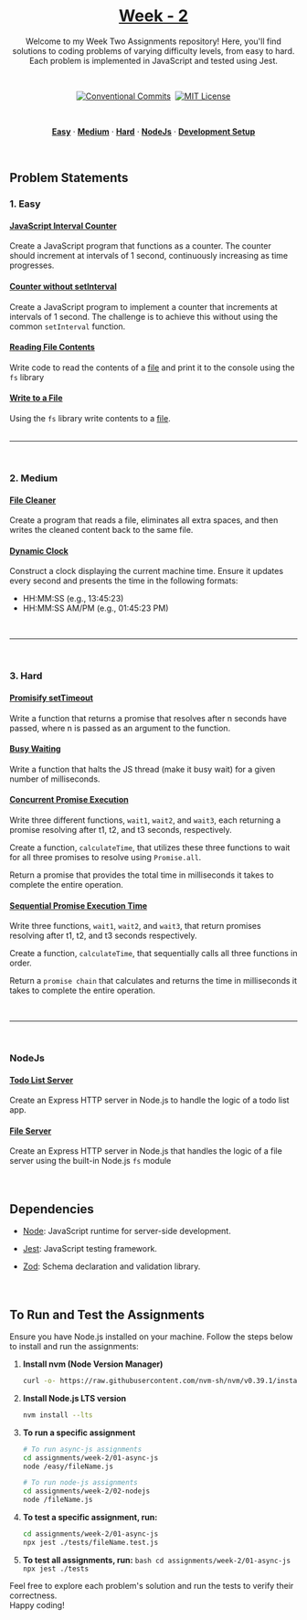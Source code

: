 <a href="./">
  <h1 align="center">Week - 2</h1>
</a>

<p align="center">
  Welcome to my Week Two Assignments repository! Here, you'll find solutions to coding problems of varying difficulty levels, from easy to hard. Each problem is implemented in JavaScript and tested using Jest. 
</p>
<br>

<div align= "center">

[![Conventional Commits](https://img.shields.io/badge/Conventional%20Commits-1.0.0-%23FE5196?logo=conventionalcommits&logoColor=white)](https://conventionalcommits.org)&nbsp; [![MIT License](https://img.shields.io/badge/License-MIT-green.svg)](https://choosealicense.com/licenses/mit/)

</div>
<br>

<p align="center">
  <a href="#1-easy"><strong>Easy</strong></a> ·
  <a href="#2-medium"><strong>Medium</strong></a> ·
  <a href="#3-hard"><strong>Hard</strong></a> ·
  <a href="#3-hard"><strong>NodeJs</strong></a> ·
  <a href="#to-run-and-test-the-assignments"><strong>Development Setup</strong></a>
</p>
</br>

## Problem Statements

### 1. Easy

#### [JavaScript Interval Counter](./01-async-js/easy/1-counter.js)

Create a JavaScript program that functions as a counter. The counter should increment at intervals of 1 second, continuously increasing as time progresses.

#### [Counter without setInterval](./01-async-js/easy/2-counter.js)

Create a JavaScript program to implement a counter that increments at intervals of 1 second. The challenge is to achieve this without using the common `setInterval` function.

#### [Reading File Contents](./01-async-js/easy/3-read-from-file.js)

Write code to read the contents of a [file](./01-async-js/easy/test.txt) and print it to the console using the `fs` library

#### [Write to a File](./01-async-js/easy/4-write-to-file.js)

Using the `fs` library write contents to a [file](./01-async-js/easy/test.txt).
<br></br><hr></br>

### 2. Medium

#### [File Cleaner](./01-async-js/medium/1-file-cleaner.js)

Create a program that reads a file, eliminates all extra spaces, and then writes the cleaned content back to the same file.

#### [Dynamic Clock](./01-async-js/medium/2-clock.js)

Construct a clock displaying the current machine time. Ensure it updates every second and presents the time in the following formats:

- HH:MM:SS (e.g., 13:45:23)
- HH:MM:SS AM/PM (e.g., 01:45:23 PM)

<br><hr><br>

### 3. Hard

#### [Promisify setTimeout](./01-async-js/hard/1-promisify-setTimeout.js)

Write a function that returns a promise that resolves after n seconds have passed, where n is passed as an argument to the function.

#### [Busy Waiting](./01-async-js/hard/2-sleep-completely.js)

Write a function that halts the JS thread (make it busy wait) for a given number of milliseconds.

#### [Concurrent Promise Execution](./01-async-js/hard/3-promise-all.js)

Write three different functions, `wait1`, `wait2`, and `wait3`, each returning a promise resolving after t1, t2, and t3 seconds, respectively.

Create a function, `calculateTime`, that utilizes these three functions to wait for all three promises to resolve using `Promise.all`.

Return a promise that provides the total time in milliseconds it takes to complete the entire operation.

#### [Sequential Promise Execution Time](./01-async-js/hard/4-promise-chain.js)

Write three functions, `wait1`, `wait2`, and `wait3`, that return promises resolving after t1, t2, and t3 seconds respectively.

Create a function, `calculateTime`, that sequentially calls all three functions in order.

Return a `promise chain` that calculates and returns the time in milliseconds it takes to complete the entire operation.

<br><hr><br>

### NodeJs

#### [Todo List Server](./02-nodejs/1-todoServer.js)

Create an Express HTTP server in Node.js to handle the logic of a todo list app.

#### [File Server](./02-nodejs/2-fileServer.js)

Create an Express HTTP server in Node.js that handles the logic of a file server using the built-in Node.js `fs` module
<br><br><br>

## Dependencies

- [Node](https://nodejs.org/): JavaScript runtime for server-side development.

- [Jest](https://jestjs.io/): JavaScript testing framework.

- [Zod](https://zod.dev/): Schema declaration and validation library.
  <br><br><br>

## To Run and Test the Assignments

Ensure you have Node.js installed on your machine. Follow the steps below to install and run the assignments:

1. **Install nvm (Node Version Manager)**

   ```bash
   curl -o- https://raw.githubusercontent.com/nvm-sh/nvm/v0.39.1/install.sh | bash
   ```

2. **Install Node.js LTS version**

   ```bash
   nvm install --lts
   ```

3. **To run a specific assignment**

   ```bash
   # To run async-js assignments
   cd assignments/week-2/01-async-js
   node /easy/fileName.js

   # To run node-js assignments
   cd assignments/week-2/02-nodejs
   node /fileName.js
   ```

4. **To test a specific assignment, run:**

   ```bash
   cd assignments/week-2/01-async-js
   npx jest ./tests/fileName.test.js
   ```

5. **To test all assignments, run:**
   `bash
cd assignments/week-2/01-async-js
npx jest ./tests
`
   </br>

Feel free to explore each problem's solution and run the tests to verify their correctness.  
Happy coding!
